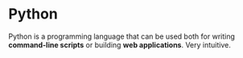 # Python

Python is a programming language that can be used both for writing **command-line scripts** or building **web applications**. Very intuitive.

